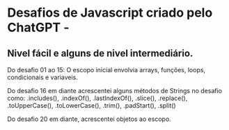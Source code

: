 # Desafios de Javascript criado pelo ChatGPT - 
## Nivel fácil e alguns de nivel intermediário.
Do desafio 01 ao 15:
O escopo inicial envolvia arrays, funções, loops, condicionais e variaveis.

Do desafio 16 em diante acrescentei alguns métodos de Strings no desafio como:
.includes(), .indexOf(), .lastIndexOf(), .slice(), .replace(), .toUpperCase(), .toLowerCase(), .trim(), .padStart(), .split()

Do desafio 20 em diante, acrescentei objetos ao escopo.
